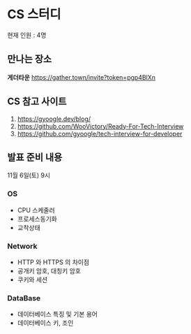 # CS 스터디

현재 인원 : 4명

## 만나는 장소

__게더타운__
https://gather.town/invite?token=pgp4BlXn

## CS 참고 사이트
1. https://gyoogle.dev/blog/
2. https://github.com/WooVictory/Ready-For-Tech-Interview
3. https://github.com/gyoogle/tech-interview-for-developer


## 발표 준비 내용 
11월 6일(토) 9시
### OS
- CPU 스케줄러
- 프로세스동기화
- 교착상태

### Network
- HTTP 와 HTTPS 의 차이점
- 공개키 암호, 대칭키 암호
- 쿠키와 세션


### DataBase
- 데이터베이스 특징 및 기본 용어
- 데이터베이스 키, 조인
